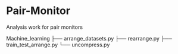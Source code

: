 # Pair-Monitor
Analysis work for pair monitors

Machine_learning
├── arrange_datasets.py
├── rearrange.py
├── train_test_arrange.py
└── uncompress.py
